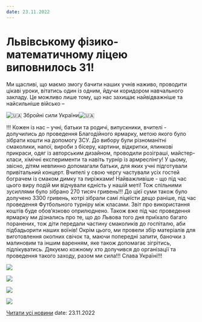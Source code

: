```yaml
---
date: 23.11.2022
---
```

# Львівському фізико-математичному ліцею виповнилось 31!

Ми щасливі, що маємо змогу бачити наших учнів наживо, проводити цікаві уроки, вітатись один із одним, йдучи коридором навчального закладу. Це можливо лише тому, що нас захищає найвідважніше та найсильніше військо –

![🇺🇦](https://static.xx.fbcdn.net/images/emoji.php/v9/tf2/1/16/1f1fa_1f1e6.png) Збройні сили України![🇺🇦](https://static.xx.fbcdn.net/images/emoji.php/v9/tf2/1/16/1f1fa_1f1e6.png)

!!!
Кожен із нас – учні, батьки та родичі, випускники, вчителі - долучились до проведення Благодійного ярмарку, метою якого було зібрати кошти на допомогу ЗСУ. До вибору були різноманітні смаколики, напої, вироби з бісеру, картини, відкритки, ялинкові прикраси, одяг із авторським дизайном, проводили розіграші, майстер-класи, хімічні експерименти та навіть турнір із армреслінгу! У цьому, звісно, дітям невпинно допомагали батьки, для яких учні підготували привітальний концерт. Вчителі у свою чергу частували усіх гостей бограчем із смаком димку та пиріжками!
Найважливіше - що під час цього виру подій ми відчували єдність у нашій меті!
Тож спільними зусиллями було зібрано 270 тисяч гривень!!! До цієї суми також було долучено 3300 гривень, котрі зібрали самі ліцеїсти дещо раніше, під час проведення Футбольного турніру між класами. Звіт про використання коштів буде обов’язково оприлюднено.
Також вже під час проведення ярмарку ми дізнались про те, що до Львова того дня приїхало багато поранених, тож діти передали частину смаколиків до госпіталю, аби підбадьорити наших воїнів!
Окрім цього, ми провели збір матеріалів для виготовлення окопних свічок та, маючи попередні запити, баночки з малиновим та іншим варенням, яке також допомагає зігрітись, підлікуватись.
Дякуємо кожному хто долучився до організації та проведення такого заходу, разом ми сила!!!
Слава Україні!!!

![](/images/blog/львівському-фізико-математичному-ліцею-виповнилось-31/дл2022.png)

![](/images/blog/львівському-фізико-математичному-ліцею-виповнилось-31/дл1_2022.png)

![](/images/blog/львівському-фізико-математичному-ліцею-виповнилось-31/дл2_2022.png)

![](/images/blog/львівському-фізико-математичному-ліцею-виповнилось-31/дл3_2022.png)

[Читати усі новини](/news)
date: 23.11.2022
